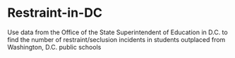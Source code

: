 # Restraint-in-DC
Use data from the Office of the State Superintendent of Education in D.C. to find the number of restraint/seclusion incidents in students outplaced from Washington, D.C. public schools
